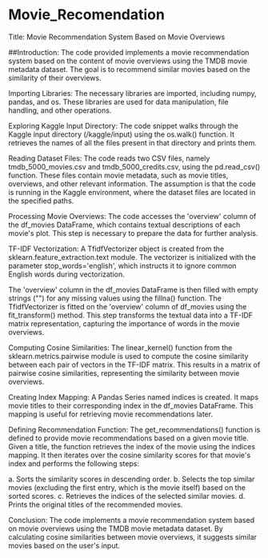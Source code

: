 # Movie_Recomendation
Title: Movie Recommendation System Based on Movie Overviews 

##Introduction: The code provided implements a movie recommendation system based on the content of movie overviews using the TMDB movie metadata dataset. The goal is to recommend similar movies based on the similarity of their overviews.

Importing Libraries:
The necessary libraries are imported, including numpy, pandas, and os. These libraries are used for data manipulation, file handling, and other operations.

Exploring Kaggle Input Directory:
The code snippet walks through the Kaggle input directory (/kaggle/input) using the os.walk() function. It retrieves the names of all the files present in that directory and prints them.

Reading Dataset Files:
The code reads two CSV files, namely tmdb_5000_movies.csv and tmdb_5000_credits.csv, using the pd.read_csv() function. These files contain movie metadata, such as movie titles, overviews, and other relevant information. The assumption is that the code is running in the Kaggle environment, where the dataset files are located in the specified paths.

Processing Movie Overviews:
The code accesses the 'overview' column of the df_movies DataFrame, which contains textual descriptions of each movie's plot. This step is necessary to prepare the data for further analysis.

TF-IDF Vectorization:
A TfidfVectorizer object is created from the sklearn.feature_extraction.text module. The vectorizer is initialized with the parameter stop_words='english', which instructs it to ignore common English words during vectorization.

The 'overview' column in the df_movies DataFrame is then filled with empty strings ("") for any missing values using the fillna() function. The TfidfVectorizer is fitted on the 'overview' column of df_movies using the fit_transform() method. This step transforms the textual data into a TF-IDF matrix representation, capturing the importance of words in the movie overviews.

Computing Cosine Similarities:
The linear_kernel() function from the sklearn.metrics.pairwise module is used to compute the cosine similarity between each pair of vectors in the TF-IDF matrix. This results in a matrix of pairwise cosine similarities, representing the similarity between movie overviews.

Creating Index Mapping:
A Pandas Series named indices is created. It maps movie titles to their corresponding index in the df_movies DataFrame. This mapping is useful for retrieving movie recommendations later.

Defining Recommendation Function:
The get_recommendations() function is defined to provide movie recommendations based on a given movie title. Given a title, the function retrieves the index of the movie using the indices mapping. It then iterates over the cosine similarity scores for that movie's index and performs the following steps:

a. Sorts the similarity scores in descending order.
b. Selects the top similar movies (excluding the first entry, which is the movie itself) based on the sorted scores.
c. Retrieves the indices of the selected similar movies.
d. Prints the original titles of the recommended movies.

Conclusion:
The code implements a movie recommendation system based on movie overviews using the TMDB movie metadata dataset. By calculating cosine similarities between movie overviews, it suggests similar movies based on the user's input.
